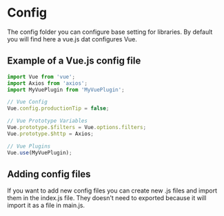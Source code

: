 # Config

The config folder you can configure base setting for libraries. By default you will find here a vue.js dat configures Vue.

## Example of a Vue.js config file

```javascript
import Vue from 'vue';
import Axios from 'axios';
import MyVuePlugin from 'MyVuePlugin';

// Vue Config
Vue.config.productionTip = false;

// Vue Prototype Variables
Vue.prototype.$filters = Vue.options.filters;
Vue.prototype.$http = Axios;

// Vue Plugins
Vue.use(MyVuePlugin);
```

## Adding config files

If you want to add new config files you can create new .js files and import them in the index.js file. They doesn't need to exported because it will import it as a file in main.js.
